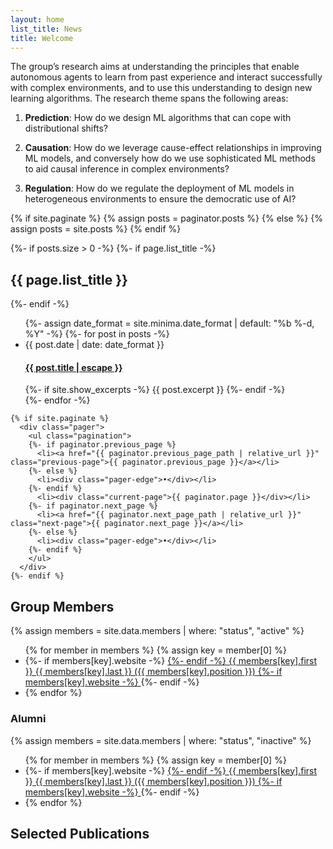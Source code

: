 ```yaml
---
layout: home
list_title: News
title: Welcome
---
```


The group’s research aims at understanding the principles that enable autonomous agents to learn from past experience and interact successfully with complex environments, and to use this understanding to design new learning algorithms. The research theme spans the following areas:

1. **Prediction**: How do we design ML algorithms that can cope with distributional shifts? 

2. **Causation**: How do we leverage cause-effect relationships in improving ML models, and conversely how do we use sophisticated ML methods to aid causal inference in complex environments? 

3. **Regulation**: How do we regulate the deployment of ML models in heterogeneous environments to ensure the democratic use of AI? 


  {% if site.paginate %}
    {% assign posts = paginator.posts %}
  {% else %}
    {% assign posts = site.posts %}
  {% endif %}


  {%- if posts.size > 0 -%}
    {%- if page.list_title -%}
      <h2 class="post-list-heading">{{ page.list_title }}</h2>
    {%- endif -%}
    <ul class="post-list">
      {%- assign date_format = site.minima.date_format | default: "%b %-d, %Y" -%}
      {%- for post in posts -%}
      <li>
        <span class="post-meta">{{ post.date | date: date_format }}</span>
        <h4>
          <a class="post-link" href="{{ post.url | relative_url }}">
            {{ post.title | escape }}
          </a>
        </h4>
        {%- if site.show_excerpts -%}
          {{ post.excerpt }}
        {%- endif -%}
      </li>
      {%- endfor -%}
    </ul>

    {% if site.paginate %}
      <div class="pager">
        <ul class="pagination">
        {%- if paginator.previous_page %}
          <li><a href="{{ paginator.previous_page_path | relative_url }}" class="previous-page">{{ paginator.previous_page }}</a></li>
        {%- else %}
          <li><div class="pager-edge">•</div></li>
        {%- endif %}
          <li><div class="current-page">{{ paginator.page }}</div></li>
        {%- if paginator.next_page %}
          <li><a href="{{ paginator.next_page_path | relative_url }}" class="next-page">{{ paginator.next_page }}</a></li>
        {%- else %}
          <li><div class="pager-edge">•</div></li>
        {%- endif %}
        </ul>
      </div>
    {%- endif %}

<h2>Group Members</h2>

{% assign members = site.data.members | where: "status", "active" %}
<ul>
  {% for member in members %}
    {% assign key = member[0] %}
      <li>
      {%- if members[key].website -%}
    	<a href="{{ members[key].website }}" target="_blank">
      {%- endif -%}
	{{ members[key].first }} {{ members[key].last }} ({{ members[key].position }})
      {%- if members[key].website -%}
        </a>
      {%- endif -%}	
      <li>
  {% endfor %}		
</ul>


<h3>Alumni</h3>
{% assign members = site.data.members | where: "status", "inactive" %}
<ul>
  {% for member in members %}
    {% assign key = member[0] %}
      <li>
      {%- if members[key].website -%}
    	<a href="{{ members[key].website }}" target="_blank">
      {%- endif -%}
	{{ members[key].first }} {{ members[key].last }} ({{ members[key].position }})
      {%- if members[key].website -%}
        </a>
      {%- endif -%}	
      <li>
  {% endfor %}		
</ul>

<h2>Selected Publications</h2>



